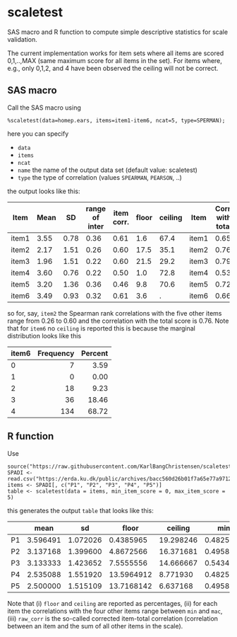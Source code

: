 # scaletest
SAS macro and R function to compute simple descriptive statistics for scale validation.

The current implementation works for item sets where all items are scored 0,1,..,MAX (same maximum score for all items in the set). For items where, e.g., only 0,1,2, and 4 have been observed the ceiling will not be correct.

## SAS macro

Call the SAS macro using

```
%scaletest(data=homep.ears, items=item1-item6, ncat=5, type=SPERMAN);
```

here you can specify

- `data`
- `items`
- `ncat`
- `name` the name of the output data set (default value: scaletest)
- `type` the type of correlation (values `SPEARMAN`, `PEARSON`, ..)

the output looks like this:

| Item  | Mean | SD   | range of inter | item corr. | floor | ceiling | Item  | Corr. with total |
|-------|------|------|----------------|------------|-------|---------|-------|------------------|
| item1 | 3.55 | 0.78 | 0.36           | 0.61       | 1.6   | 67.4    | item1 | 0.65             |
| item2 | 2.17 | 1.51 | 0.26           | 0.60       | 17.5  | 35.1    | item2 | 0.76             |
| item3 | 1.96 | 1.51 | 0.22           | 0.60       | 21.5  | 29.2    | item3 | 0.79             |
| item4 | 3.60 | 0.76 | 0.22           | 0.50       | 1.0   | 72.8    | item4 | 0.53             |
| item5 | 3.20 | 1.36 | 0.36           | 0.46       | 9.8   | 70.6    | item5 | 0.72             |
| item6 | 3.49 | 0.93 | 0.32           | 0.61       | 3.6   | .       | item6 | 0.66             |

so for, say, `item2` the Spearman rank correlations with the five other items range from 0.26 to 0.60 and the correlation with the total score is 0.76. Note that for `item6` no `ceiling` is reported this is because the marginal distribution looks like this

| item6 | Frequency | Percent |
|-------|----------:|--------:|
| 0     | 7         | 3.59    |
| 1     | 0         | 0.00    |
| 2     | 18        | 9.23    |
| 3     | 36        | 18.46   |
| 4     | 134       | 68.72   |

## R function

Use

```
source("https://raw.githubusercontent.com/KarlBangChristensen/scaletest/refs/heads/master/scaletest.R")
SPADI <- read.csv("https://erda.ku.dk/public/archives/bacc560d26b01f7a65e77a9712a92e86/SPADI.csv")
items <- SPADI[, c("P1", "P2", "P3", "P4", "P5")]
table <- scaletest(data = items, min_item_score = 0, max_item_score = 5)  
```

this generates the output `table` that looks like this: 

|    | mean     | sd       | floor      | ceiling   | min       | mac       | item_score_corr | raw_corr   |
|----|----------|----------|------------|-----------|-----------|-----------|-----------------|------------|
| P1 | 3.596491 | 1.072026 | 0.4385965  | 19.298246 | 0.4825197 | 0.5584445 | 0.7134621       | 0.5980698  |
| P2 | 3.137168 | 1.399600 | 4.8672566  | 16.371681 | 0.4958951 | 0.5537464 | 0.7674607       | 0.6282480  |
| P3 | 3.133333 | 1.423652 | 7.5555556  | 14.666667 | 0.5434118 | 0.7680526 | 0.8520359       | 0.7530783  |
| P4 | 2.535088 | 1.551920 | 13.5964912 | 8.771930  | 0.4825197 | 0.7680526 | 0.8593796       | 0.7520765  |
| P5 | 2.500000 | 1.515109 | 13.7168142 | 6.637168  | 0.4958951 | 0.5898980 | 0.7925418       | 0.6513641  |

Note that (i) `floor` and `ceiling` are reported as percentages, (ii) for each item the correlations with the four other items range between `min` and `mac`, (iii) `raw_corr` is the so-called corrected item-total correlation (correlation between an item and the sum of all other items in the scale).
